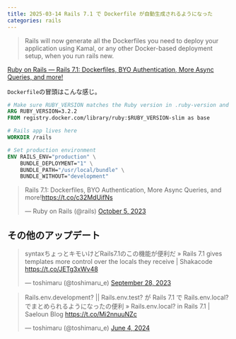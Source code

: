 ```yaml
---
title: 2025-03-14 Rails 7.1 で Dockerfile が自動生成されるようになった
categories: rails
---
```


> Rails will now generate all the Dockerfiles you need to deploy your application using Kamal, or any other Docker-based deployment setup, when you run rails new.

[Ruby on Rails — Rails 7.1: Dockerfiles, BYO Authentication, More Async Queries, and more!](https://rubyonrails.org/2023/10/5/Rails-7-1-0-has-been-released)

`Dockerfile`の冒頭はこんな感じ。

```dockerfile
# Make sure RUBY_VERSION matches the Ruby version in .ruby-version and Gemfile
ARG RUBY_VERSION=3.2.2
FROM registry.docker.com/library/ruby:$RUBY_VERSION-slim as base

# Rails app lives here
WORKDIR /rails

# Set production environment
ENV RAILS_ENV="production" \
    BUNDLE_DEPLOYMENT="1" \
    BUNDLE_PATH="/usr/local/bundle" \
    BUNDLE_WITHOUT="development"
```

<script async src="https://platform.twitter.com/widgets.js" charset="utf-8"></script>
<blockquote class="twitter-tweet"><p lang="en" dir="ltr">Rails 7.1: Dockerfiles, BYO Authentication, More Async Queries, and more!<a href="https://t.co/c32MdUifNs">https://t.co/c32MdUifNs</a></p>&mdash; Ruby on Rails (@rails) <a href="https://twitter.com/rails/status/1709848429147328903?ref_src=twsrc%5Etfw">October 5, 2023</a></blockquote>

## その他のアップデート

<blockquote class="twitter-tweet"><p lang="ja" dir="ltr">syntaxちょっとキモいけどRails7.1のこの機能が便利だ » Rails 7.1 gives templates more control over the locals they receive | Shakacode <a href="https://t.co/JETg3xWv48">https://t.co/JETg3xWv48</a></p>&mdash; toshimaru (@toshimaru_e) <a href="https://twitter.com/toshimaru_e/status/1707263853170753847?ref_src=twsrc%5Etfw">September 28, 2023</a></blockquote>

<blockquote class="twitter-tweet"><p lang="ja" dir="ltr">Rails.env.development? || Rails.env.test? が Rails 7.1 で Rails.env.local? でまとめられるようになったの便利 » Rails.env.local? in Rails 7.1 | Saeloun Blog <a href="https://t.co/Mi2nnuuNZc">https://t.co/Mi2nnuuNZc</a></p>&mdash; toshimaru (@toshimaru_e) <a href="https://twitter.com/toshimaru_e/status/1797802538877825031?ref_src=twsrc%5Etfw">June 4, 2024</a></blockquote>

